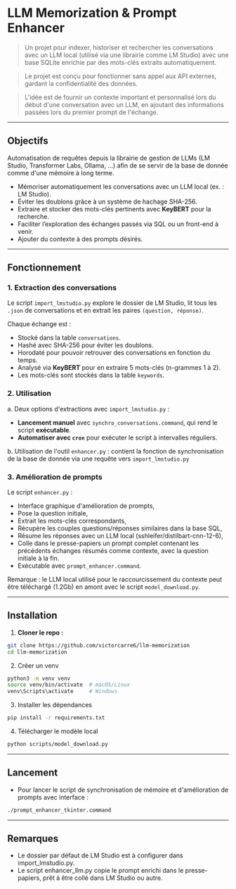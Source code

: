 # LLM Memorization & Prompt Enhancer

> Un projet pour indexer, historiser et rechercher les conversations avec un LLM local (utilisé via une librairie comme LM Studio) avec une base SQLite enrichie par des mots-clés extraits automatiquement.

> Le projet est conçu pour fonctionner sans appel aux API externes, gardant la confidentialité des données.

> L'idée est de fournir un contexte important et personnalisé lors du début d'une conversation avec un LLM, en ajoutant des informations passées lors du premier prompt de l'échange.

______

## Objectifs

Automatisation de requêtes depuis la librairie de gestion de LLMs (LM Studio, Transformer Labs, Ollama, ...) afin de se servir de la base de donnée comme d'une mémoire à long terme.

- Mémoriser automatiquement les conversations avec un LLM local (ex. : LM Studio).  
- Éviter les doublons grâce à un système de hachage SHA-256.  
- Extraire et stocker des mots-clés pertinents avec **KeyBERT** pour la recherche.  
- Faciliter l’exploration des échanges passés via SQL ou un front-end à venir.
- Ajouter du contexte à des prompts désirés.

______

## Fonctionnement

### 1. Extraction des conversations

Le script `import_lmstudio.py` explore le dossier de LM Studio, lit tous les `.json` de conversations et en extrait les paires `(question, réponse)`.

Chaque échange est :  
- Stocké dans la table `conversations`.  
- Hashé avec SHA-256 pour éviter les doublons.  
- Horodaté pour pouvoir retrouver des conversations en fonction du temps.  
- Analysé via **KeyBERT** pour en extraire 5 mots-clés (n-grammes 1 à 2).  
- Les mots-clés sont stockés dans la table `keywords`.

### 2. Utilisation

a. Deux options d'extractions avec `import_lmstudio.py` :  
- **Lancement manuel** avec `synchro_conversations.command`, qui rend le script **exécutable**.  
- **Automatiser avec `cron`** pour exécuter le script à intervalles réguliers.

b. Utilisation de l'outil `enhancer.py` : contient la fonction de synchronisation de la base de donnée via une requête vers `import_lmstudio.py`

### 3. Amélioration de prompts

Le script `enhancer.py` :
- Interface graphique d'amélioration de prompts,  
- Pose la question initiale,  
- Extrait les mots-clés correspondants,  
- Récupère les couples questions/réponses similaires dans la base SQL,  
- Résume les réponses avec un LLM local (sshleifer/distilbart-cnn-12-6),  
- Colle dans le presse-papiers un prompt complet contenant les précédents échanges résumés comme contexte, avec la question initiale à la fin.
- Exécutable avec `prompt_enhancer.command`.

Remarque : le LLM local utilisé pour le raccourcissement du contexte peut être téléchargé (1.2Gb) en amont avec le script `model_download.py`.

______

## Installation

1. **Cloner le repo :**

```bash
git clone https://github.com/victorcarre6/llm-memorization
cd llm-memorization
```

2. Créer un venv

```bash
python3 -m venv venv
source venv/bin/activate  # macOS/Linux
venv\Scripts\activate     # Windows
```

3. Installer les dépendances

```bash
pip install -r requirements.txt
```

4. Télécharger le modèle local

```bash
python scripts/model_download.py
```

______

## Lancement

- Pour lancer le script de synchronisation de mémoire et d'amélioration de prompts avec interface :
```bash
./prompt_enhancer_tkinter.command
```

______

## Remarques

- Le dossier par défaut de LM Studio est à configurer dans import_lmstudio.py.
- Le script enhancer_llm.py copie le prompt enrichi dans le presse-papiers, prêt à être collé dans LM Studio ou autre.
